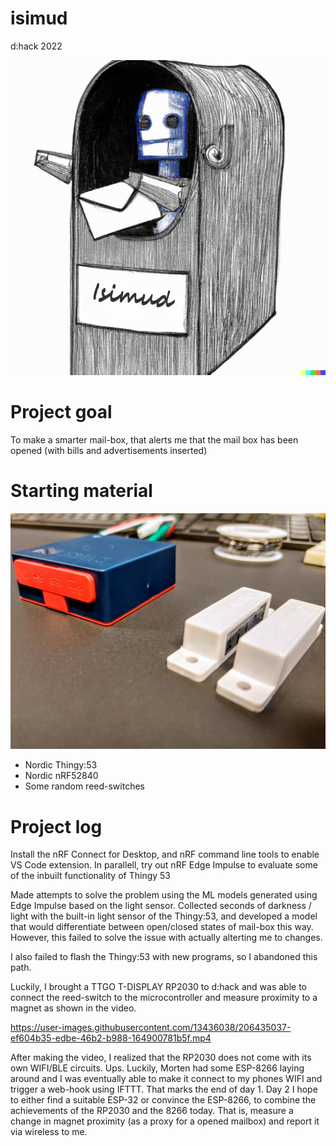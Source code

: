 # isimud
d:hack 2022

![Isimud](isimud.png)

# Project goal
 To make a smarter mail-box, that alerts me that the mail box has been opened (with bills and advertisements inserted)

# Starting material
![Nordic Thingy:53](20221208_080010(1).jpg)
* Nordic Thingy:53 
* Nordic nRF52840
* Some random reed-switches 

# Project log
Install the nRF Connect for Desktop, and nRF command line tools to enable VS Code extension.
In parallell, try out nRF Edge Impulse to evaluate some of the inbuilt functionality of Thingy 53

Made attempts to solve the problem using the ML models generated using Edge Impulse based on the light sensor.
Collected seconds of darkness / light with the built-in light sensor of the Thingy:53, and developed a model that would differentiate between open/closed states of mail-box this way. 
However, this failed to solve the issue with actually alterting me to changes.

I also failed to flash the Thingy:53 with new programs, so I abandoned this path.

Luckily, I brought a TTGO T-DISPLAY RP2030 to d:hack and was able to connect the reed-switch to the microcontroller and measure proximity to a magnet as shown in the video.


https://user-images.githubusercontent.com/13436038/206435037-ef604b35-edbe-46b2-b988-164900781b5f.mp4

After making the video, I realized that the RP2030 does not come with its own WIFI/BLE circuits. Ups.
Luckily, Morten had some ESP-8266 laying around and I was eventually able to make it connect to my phones WIFI and trigger a web-hook using IFTTT. 
That marks the end of day 1. Day 2 I hope to either find a suitable ESP-32 or convince the ESP-8266, to combine the achievements of the RP2030 and the 8266 today. That is, measure a change in magnet proximity (as a proxy for a opened mailbox) and report it via wireless to me. 
